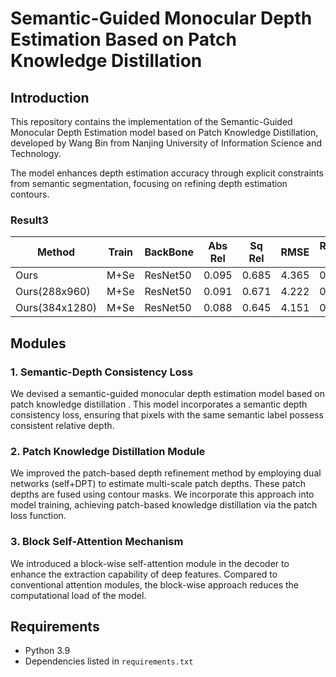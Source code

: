 # **Semantic-Guided Monocular Depth Estimation Based on Patch Knowledge Distillation**

## Introduction
This repository contains the implementation of the Semantic-Guided Monocular Depth Estimation model based on Patch Knowledge Distillation, developed by Wang Bin from Nanjing University of Information Science and Technology.

The model enhances depth estimation accuracy through explicit constraints from semantic segmentation, focusing on refining depth estimation contours.

### Result3

| Method | Train | BackBone | Abs Rel | Sq Rel | RMSE | RMSE log |δ < 1.25 | δ² < 1.25 | δ³ < 1.25 | 
|--------|---------|---------|---------|---------|---------|---------|---------|---------|---------|
| Ours | M+Se |ResNet50|0.095|0.685|4.365|0.171|0.882|0.965|0.985|
| Ours(288x960) | M+Se|ResNet50|0.091|0.671|4.222|0.169|0.896|0.966|0.985 |
| Ours(384x1280) |M+Se|ResNet50|0.088|0.645|4.151|0.165|0.905|0.967|0.986|

## Modules

### 1. Semantic-Depth Consistency Loss
We devised a semantic-guided monocular depth estimation model based on patch knowledge distillation . This model incorporates a semantic depth consistency loss, ensuring that pixels with the same semantic label possess consistent relative depth.

### 2. Patch Knowledge Distillation Module
We improved the patch-based depth refinement method by employing dual networks (self+DPT) to estimate multi-scale patch depths. These patch depths are fused using contour masks. We incorporate this approach into model training, achieving patch-based knowledge distillation via the patch loss function.

### 3. Block Self-Attention Mechanism
We introduced a block-wise self-attention module in the decoder to enhance the extraction capability of deep features. Compared to conventional attention modules, the block-wise approach reduces the computational load of the model.

## Requirements
- Python 3.9
- Dependencies listed in `requirements.txt`



